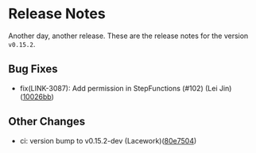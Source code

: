 # Release Notes
Another day, another release. These are the release notes for the version `v0.15.2`.

## Bug Fixes
* fix(LINK-3087): Add permission in StepFunctions (#102) (Lei Jin)([10026bb](https://github.com/lacework/terraform-aws-config/commit/10026bb29f7bf97a737efa6d7dfb8d043e02d121))
## Other Changes
* ci: version bump to v0.15.2-dev (Lacework)([80e7504](https://github.com/lacework/terraform-aws-config/commit/80e7504d1c144769db8b0c92d49207caef3de8d1))
